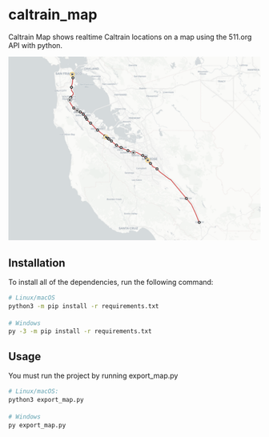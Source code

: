 # caltrain_map

Caltrain Map shows realtime Caltrain locations on a map using the 511.org API with python.

![map of trains on caltrain route](images/map_demo.png)

## Installation

To install all of the dependencies, run the following command:

```bash
# Linux/macOS
python3 -m pip install -r requirements.txt

# Windows
py -3 -m pip install -r requirements.txt
```

## Usage
You must run the project by running export_map.py
```bash
# Linux/macOS:
python3 export_map.py

# Windows
py export_map.py
```
